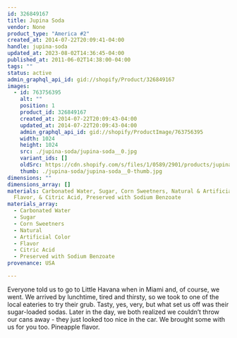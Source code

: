 ```yaml
---
id: 326849167
title: Jupina Soda
vendor: None
product_type: "America #2"
created_at: 2014-07-22T20:09:41-04:00
handle: jupina-soda
updated_at: 2023-08-02T14:36:45-04:00
published_at: 2011-06-02T14:38:00-04:00
tags: ""
status: active
admin_graphql_api_id: gid://shopify/Product/326849167
images:
  - id: 763756395
    alt: ""
    position: 1
    product_id: 326849167
    created_at: 2014-07-22T20:09:43-04:00
    updated_at: 2014-07-22T20:09:43-04:00
    admin_graphql_api_id: gid://shopify/ProductImage/763756395
    width: 1024
    height: 1024
    src: ./jupina-soda/jupina-soda__0.jpg
    variant_ids: []
    oldSrc: https://cdn.shopify.com/s/files/1/0589/2901/products/jupina.jpeg?v=1406074183
    thumb: ./jupina-soda/jupina-soda__0-thumb.jpg
dimensions: ""
dimensions_array: []
materials: Carbonated Water, Sugar, Corn Sweetners, Natural & Artificial Color &
  Flavor, & Citric Acid, Preserved with Sodium Benzoate
materials_array:
  - Carbonated Water
  - Sugar
  - Corn Sweetners
  - Natural
  - Artificial Color
  - Flavor
  - Citric Acid
  - Preserved with Sodium Benzoate
provenance: USA

---
```


Everyone told us to go to Little Havana when in Miami and, of course, we went. We arrived by lunchtime, tired and thirsty, so we took to one of the local eateries to try their grub. Tasty, yes, very, but what set us off was their sugar-loaded sodas. Later in the day, we both realized we couldn’t throw our cans away - they just looked too nice in the car. We brought some with us for you too. Pineapple flavor.
